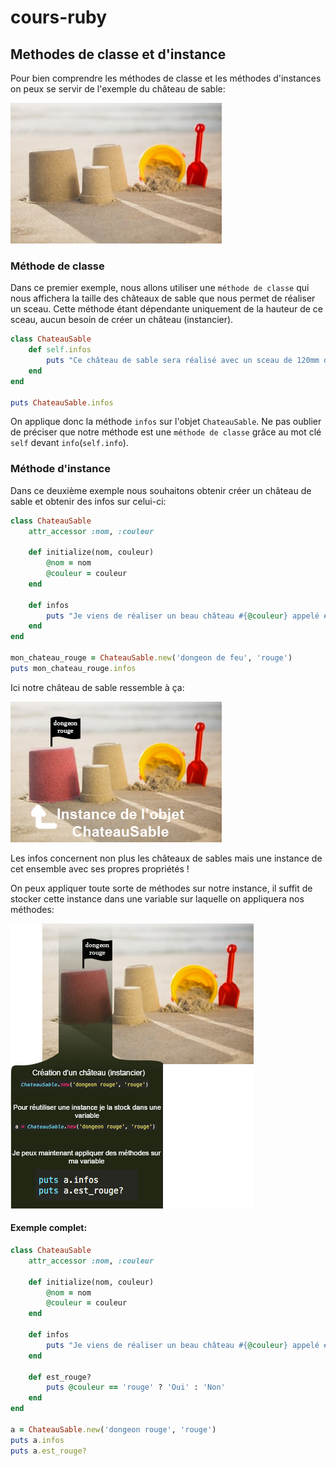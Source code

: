 # cours-ruby

## Methodes de classe et d'instance

Pour bien comprendre les méthodes de classe et les méthodes d'instances on peux se servir de l'exemple du château de sable:

![image de châteaux de sable](images/castle.jpg)

### Méthode de classe

Dans ce premier exemple, nous allons utiliser une `méthode de classe` qui nous affichera la taille des châteaux de sable que nous permet de réaliser un sceau. Cette méthode étant dépendante uniquement de la hauteur de ce sceau, aucun besoin de créer un château (instancier).

```ruby
class ChateauSable
    def self.infos
        puts "Ce château de sable sera réalisé avec un sceau de 120mm de hauteur"
    end
end

puts ChateauSable.infos

```

On applique donc la méthode `infos` sur l'objet `ChateauSable`. Ne pas oublier de préciser que notre méthode est une `méthode de classe` grâce au mot clé `self` devant `info`(`self.info`).  

### Méthode d'instance

Dans ce deuxième exemple nous souhaitons obtenir créer un château de sable et obtenir des infos sur celui-ci:

```ruby
class ChateauSable
    attr_accessor :nom, :couleur

    def initialize(nom, couleur)
        @nom = nom
        @couleur = couleur
    end

    def infos
        puts "Je viens de réaliser un beau château #{@couleur} appelé #{@nom}"
    end
end

mon_chateau_rouge = ChateauSable.new('dongeon de feu', 'rouge')
puts mon_chateau_rouge.infos

```

Ici notre château de sable ressemble à ça:

![image du dongeon de feu rouge](images/instance-castle.jpg)

Les infos concernent non plus les châteaux de sables mais une instance de cet ensemble avec ses propres propriétés !

On peux appliquer toute sorte de méthodes sur notre instance, il suffit de stocker cette instance dans une variable sur laquelle on appliquera nos méthodes:

![image du dongeon de feu rouge](images/castle-instances-precision-2.png)

#### Exemple complet:

```ruby
class ChateauSable
    attr_accessor :nom, :couleur

    def initialize(nom, couleur)
        @nom = nom
        @couleur = couleur
    end

    def infos
        puts "Je viens de réaliser un beau château #{@couleur} appelé #{@nom}"
    end

    def est_rouge?
        puts @couleur == 'rouge' ? 'Oui' : 'Non'
    end
end

a = ChateauSable.new('dongeon rouge', 'rouge')
puts a.infos
puts a.est_rouge?

```